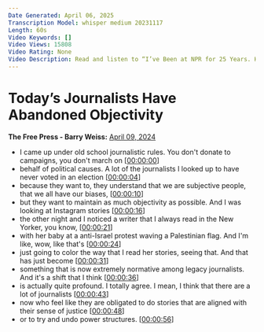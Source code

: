 ```yaml
---
Date Generated: April 06, 2025
Transcription Model: whisper medium 20231117
Length: 60s
Video Keywords: []
Video Views: 15808
Video Rating: None
Video Description: Read and listen to “I’ve Been at NPR for 25 Years. Here’s How We Lost America’s Trust.” https://thefp.pub/3TTFOAM
---
```


# Today’s Journalists Have Abandoned Objectivity
**The Free Press - Barry Weiss:** [April 09, 2024](https://www.youtube.com/watch?v=xGgZcK_6n5I)
*  I came up under old school journalistic rules. You don't donate to campaigns, you don't march on [[00:00:00](https://www.youtube.com/watch?v=xGgZcK_6n5I&t=0.0s)]
*  behalf of political causes. A lot of the journalists I looked up to have never voted in an election [[00:00:04](https://www.youtube.com/watch?v=xGgZcK_6n5I&t=4.96s)]
*  because they want to, they understand that we are subjective people, that we all have our biases, [[00:00:10](https://www.youtube.com/watch?v=xGgZcK_6n5I&t=10.72s)]
*  but they want to maintain as much objectivity as possible. And I was looking at Instagram stories [[00:00:16](https://www.youtube.com/watch?v=xGgZcK_6n5I&t=16.16s)]
*  the other night and I noticed a writer that I always read in the New Yorker, you know, [[00:00:21](https://www.youtube.com/watch?v=xGgZcK_6n5I&t=21.28s)]
*  with her baby at a anti-Israel protest waving a Palestinian flag. And I'm like, wow, like that's [[00:00:24](https://www.youtube.com/watch?v=xGgZcK_6n5I&t=24.72s)]
*  just going to color the way that I read her stories, seeing that. And that has just become [[00:00:31](https://www.youtube.com/watch?v=xGgZcK_6n5I&t=31.36s)]
*  something that is now extremely normative among legacy journalists. And it's a shift that I think [[00:00:36](https://www.youtube.com/watch?v=xGgZcK_6n5I&t=36.88s)]
*  is actually quite profound. I totally agree. I mean, I think that there are a lot of journalists [[00:00:43](https://www.youtube.com/watch?v=xGgZcK_6n5I&t=43.84s)]
*  now who feel like they are obligated to do stories that are aligned with their sense of justice [[00:00:48](https://www.youtube.com/watch?v=xGgZcK_6n5I&t=48.72s)]
*  or to try and undo power structures. [[00:00:56](https://www.youtube.com/watch?v=xGgZcK_6n5I&t=56.56s)]
